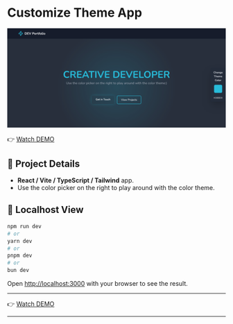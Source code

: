 # Customize Theme App

![Preview](prev.png "Preview")

👉 [Watch DEMO](https://color-picker-theme-ui.vercel.app/)

## 📁 Project Details

- **React / Vite / TypeScript / Tailwind** app.
- Use the color picker on the right to play around with the color theme.

## 🌈 Localhost View

```bash
npm run dev
# or
yarn dev
# or
pnpm dev
# or
bun dev
```

Open [http://localhost:3000](http://localhost:3000) with your browser to see the result.

---

👉 [Watch DEMO](https://color-picker-theme-ui.vercel.app/)

---
